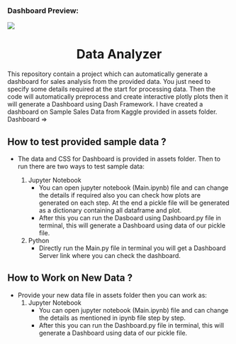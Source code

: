 ### Dashboard Preview:
![](https://i.imgur.com/kNMoNQI.gif)

<h1 align="center"> Data Analyzer </h1>

This repository contain a project which can automatically generate a dashboard for sales analysis from the provided data. You just need to specify some details required at the start for processing data. Then the code will automatically preprocess and create interactive plotly plots then it will generate a Dashboard using Dash Framework.
I have created a dashboard on Sample Sales Data from Kaggle provided in assets folder.
Dashboard => 

## How to test provided sample data ?
* The data and CSS for Dashboard is provided in assets folder. Then to run there are two ways to test sample data:

    1. Jupyter Notebook
        * You can open jupyter notebook (Main.ipynb) file  and can change the details if required also you can check how plots are generated on each step. At the end a pickle file will be generated as a dictionary containing all dataframe and plot.
        * After this you can run the Dasboard using Dashboard.py file in terminal, this will generate a Dashboard using data of our pickle file.
    2. Python 
        * Directly run the Main.py file in terminal you will get a Dashboard Server link where you can check the dashboard.


## How to Work on New Data ?

* Provide your new data file in assets folder then you can work as:
    1. Jupyter Notebook
        * You can open jupyter notebook (Main.ipynb) file and can change the details as mentioned in ipynb file step by step.
        * After this you can run the Dashboard.py file in terminal, this will generate a Dashboard using data of our pickle file.
